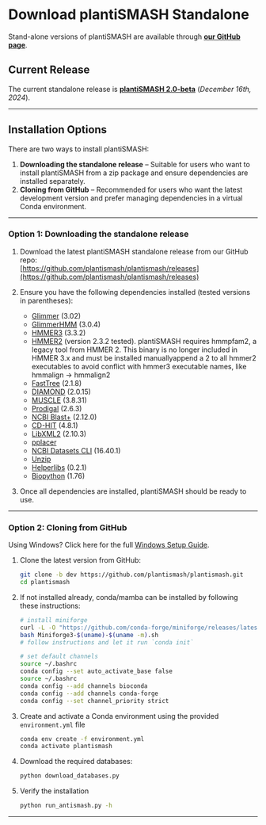 # Download plantiSMASH Standalone

Stand-alone versions of plantiSMASH are available through **[our GitHub page](https://github.com/plantismash/plantismash)**.

## Current Release

The current standalone release is **[plantiSMASH 2.0-beta](https://github.com/plantismash/plantismash/tree/dev)** (*December 16th, 2024*).

---

## Installation Options

There are two ways to install plantiSMASH:

1. **Downloading the standalone release** – Suitable for users who want to install plantiSMASH from a zip package and ensure dependencies are installed separately.
2. **Cloning from GitHub** – Recommended for users who want the latest development version and prefer managing dependencies in a virtual Conda environment.

---

### Option 1: Downloading the standalone release

1. Download the latest plantiSMASH standalone release from our GitHub repo:  
   [https://github.com/plantismash/plantismash/releases](https://github.com/plantismash/plantismash/releases)

2. Ensure you have the following dependencies installed (tested versions in parentheses):  


      - [Glimmer](https://ccb.jhu.edu/software/glimmer/) (3.02)  
      - [GlimmerHMM](https://ccb.jhu.edu/software/glimmerhmm/) (3.0.4)  
      - [HMMER3](http://hmmer.janelia.org/) (3.3.2)  
      - [HMMER2](ftp://ftp.sanger.ac.uk/pub/1000genomes/ftp/technical/working/20110111_hmmer-2.3.2.tar.gz) (version 2.3.2 tested). plantiSMASH requires hmmpfam2, a legacy tool from HMMER 2. This binary is no longer included in HMMER 3.x and must be installed manuallyappend a 2 to all hmmer2 executables to avoid conflict with hmmer3 executable names, like hmmalign -> hmmalign2 
      - [FastTree](http://www.microbesonline.org/fasttree/) (2.1.8)  
      - [DIAMOND](https://github.com/bbuchfink/diamond) (2.0.15)  
      - [MUSCLE](http://www.drive5.com/muscle/) (3.8.31)  
      - [Prodigal](https://github.com/hyattpd/Prodigal) (2.6.3)  
      - [NCBI Blast+](https://ftp.ncbi.nlm.nih.gov/blast/executables/blast+/LATEST/) (2.12.0)  
      - [CD-HIT](http://weizhongli-lab.org/cd-hit/) (4.8.1)  
      - [LibXML2](http://xmlsoft.org/) (2.10.3)  
      - [pplacer](https://matsen.fhcrc.org/pplacer/)  
      - [NCBI Datasets CLI](https://www.ncbi.nlm.nih.gov/datasets/) (16.40.1)  
      - [Unzip](https://linux.die.net/man/1/unzip)  
      - [Helperlibs](https://github.com/helperlibs) (0.2.1)  
      - [Biopython](https://biopython.org/) (1.76)  


3. Once all dependencies are installed, plantiSMASH should be ready to use.


---

### Option 2: Cloning from GitHub 

Using Windows? Click here for the full [Windows Setup Guide](windows-linux-setup.md).

1. Clone the latest version from GitHub:

      ```bash
      git clone -b dev https://github.com/plantismash/plantismash.git
      cd plantismash
      ```  
   
2. If not installed already, conda/mamba can be installed by following these instructions:

      ```bash
      # install miniforge
      curl -L -O "https://github.com/conda-forge/miniforge/releases/latest/download/Miniforge3-$(uname)-$(uname -m).sh"
      bash Miniforge3-$(uname)-$(uname -m).sh
      # follow instructions and let it run `conda init`

      # set default channels
      source ~/.bashrc
      conda config --set auto_activate_base false
      source ~/.bashrc
      conda config --add channels bioconda
      conda config --add channels conda-forge
      conda config --set channel_priority strict  
      ```


2. Create and activate a Conda environment using the provided `environment.yml` file

      ```bash
      conda env create -f environment.yml
      conda activate plantismash
      ```

3. Download the required databases:

      ```bash
      python download_databases.py
      ```

4. Verify the installation 

      ```bash
      python run_antismash.py -h
      ```

---